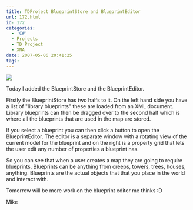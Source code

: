 ```yaml
---
title: TDProject BlueprintStore and BlueprintEditor
url: 172.html
id: 172
categories:
  - 'C#'
  - Projects
  - TD Project
  - XNA
date: 2007-05-06 20:41:25
tags:
---
```


![](https://www.mikecann.co.uk/Work/TDProject/engine03.png)

Today I added the BlueprintStore  and the BlueprintEditor.
<!-- more -->
Firstly the BlueprintStore has two halfs to it. On the left hand side you have a list of &quot;library blueprints&quot; these are loaded from an XML document. Library blueprints can then be dragged over to the second half which is where all the blueprints that are used in the map are stored. 

If you select a blueprint you can then click a button to open the BlueprintEditor. The editor is a separate window with a rotating view of the current model for the blueprint and on the right is a property grid that lets the user edit any number of properties a blueprint has. 

So you can see that when a user creates a map they are going to require blueprints. Blueprints can be anything from creeps, towers, trees, houses, anything. Blueprints are the actual objects that that you place in the world and interact with.

Tomorrow will be more work on the blueprint editor me thinks :D

Mike